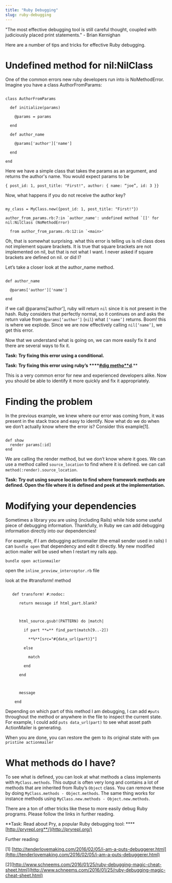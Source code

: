 ```yaml
---
title: "Ruby Debugging"
slug: ruby-debugging
---
```



"The most effective debugging tool is still careful thought, coupled with judiciously placed print statements." - Brian Kernighan

Here are a number of tips and tricks for effective Ruby debugging. 

# Undefined method for nil:NilClass

One of the common errors new ruby developers run into is NoMethodError. Imagine you have a class AuthorFromParams:

```

class AuthorFromParams

  def initialize(params)

    @params = params

  end

  def author_name

    @params['author']['name']

  end

end

```

Here we have a simple class that takes the params as an argument, and returns the author's name. You would expect params to be 

`{ post_id: 1, post_title: "First!", author: { name: “joe”, id: 3 }}`

Now, what happens if you do not receive the author key?

```

my_class = MyClass.new({post_id: 1, post_title: "First!"})

author_from_params.rb:7:in `author_name': undefined method `[]' for nil:NilClass (NoMethodError)

  from author_from_params.rb:12:in `<main>'

```

Oh, that is somewhat surprising. what this error is telling us is nil class does not implement square brackets. It is true that square brackets are not implemented on nil, but that is not what I want. I never asked if square brackets are defined on nil. or did I?

Let’s take a closer look at the author_name method.

```

def author_name

  @params['author']['name']

end

```

if we call @params[‘author’], ruby will return `nil` since it is not present in the hash. Ruby considers that perfectly normal, so it continues on and asks the return value from `@params[‘author’]` (`nil`) what `[‘name’]` returns. Boom! this is where we explode. Since we are now effectively calling `nil[‘name’]`, we get this error.

Now that we understand what is going on, we can more easily fix it and there are several ways to fix it.

**Task: Try fixing this error using a conditional.**

**Task: Try fixing this error using ruby’s ****[#dig metho**d](http://ruby-doc.org/core-2.3.0/Hash.html#method-i-dig)**.**

This is a very common error for new and experienced developers alike. Now you should be able to identify it more quickly and fix it appropriately.

# Finding the problem

In the previous example, we knew where our error was coming from, it was present in the stack trace and easy to identify. Now what do we do when we don’t actually know where the error is? Consider this example[1].

```

def show
  render params[:id]
end

```

We are calling the render method, but we don’t know where it goes. We can use a method called `source_location` to find where it is defined. we can call `method(:render).source_location`.

**Task: Try out using source location to find where framework methods are defined. Open the file where it is defined and peek at the implementation.**

# Modifying your dependencies

Sometimes a library you are using (including Rails) while hide some useful piece of debugging information. Thankfully, in Ruby we can add debugging information directly into our dependencies!

For example, if I am debugging actionmailer (the email sender used in rails) I can `bundle open` that dependency and edit it directly. My new modified action mailer will be used when I restart my rails app. 

`bundle open actionmailer`

open the `inline_preview_interceptor.rb` file

look at the #transform! method

```

   def transform! #:nodoc:                                                                                              

      return message if html_part.blank?                                                                                 

                                                                                                                         

      html_source.gsub!(PATTERN) do |match|                                                                              

        if part **=** find_part(match[9..-2])                                                                                

          **%**[src="#{data_url(part)}"]                                                                                     

        else                                                                                                             

          match                                                                                                          

        end                                                                                                              

      end                                                                                                                

                                                                                                                         

      message                                                                                                            

    end   

```

Depending on which part of this method I am debugging, I can add `#puts` throughout the method or anywhere in the file to inspect the current state. For example, I could add `puts data_url(part)` to see what asset path ActionMailer is generating.

When you are done, you can restore the gem to its original state with `gem pristine actionmailer`

# What methods do I have?

To see what is defined, you can look at what methods a class implements with `MyClass.methods`. This output is often very long and contains a lot of methods that are inherited from Ruby’s `Object` class. You can remove these by doing `MyClass.methods - Object.methods`. The same thing works for instance methods using `MyClass.new.methods - Object.new.methods`.

There are a ton of other tricks like these to more easily debug Ruby programs. Please follow the links in further reading.

**Task: Read about Pry, a popular Ruby debugging tool: ****[http://pryrepl.org**/](http://pryrepl.org/)

Further reading:

[1] [http://tenderlovemaking.com/2016/02/05/i-am-a-puts-debuggerer.html](http://tenderlovemaking.com/2016/02/05/i-am-a-puts-debuggerer.html)

[2][http://www.schneems.com/2016/01/25/ruby-debugging-magic-cheat-sheet.html](http://www.schneems.com/2016/01/25/ruby-debugging-magic-cheat-sheet.html)

